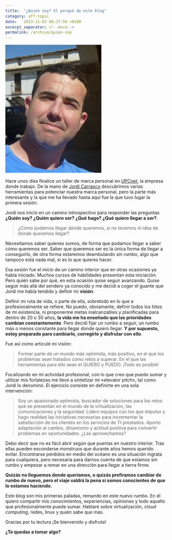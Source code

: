 ```yaml
---
title:  "¿Quién soy? El porqué de este blog"
category: off-topic
date:   2013-11-02 09:37:59 +0100
excerpt_separator: <!--more-->
permalink: /archivo/quien-soy
---
```


![Yo, Via de la Plata 2013](/assets/img/camino_2013-e1383555209402.jpg)    

Hace unos días finalice un taller de marca personal en [UPCnet](http://www.upcnet.es/), la empresa donde trabajo. De la mano de [Jordi Carrasco](http://www.linkedin.com/in/jordicarrascomuria) descubrimos varias herramientas para potenciar nuestra marca personal, pero la parte más interesante y la que me ha llevado hasta aquí fue la que tuvo lugar la primera sesión.

Jordi nos inició en un camino introspectivo para responder las preguntas **¿Quién soy? ¿Quién quiero ser? ¿Qué hago? ¿Qué quiero llegar a ser?**.

> ¿Cómo podemos llegar dónde queremos, si no tenemos ni idea de dónde queremos llegar?

<!--more-->

Necesitamos saber quienes somos, de forma que podamos llegar a saber cómo queremos ser. Saber que queremos ser es la única forma de llegar a conseguirlo, de otra forma estaremos deambulando sin rumbo, algo que tampoco está nada mal, si es lo que quieres hacer.

Esa sesión fue el inicio de un camino interior que en otras ocasiones ya había iniciado. Muchos cursos de habilidades presentan esta iniciación. Pero quién sabe por qué, en esta ocasión quise seguir avanzando. Quise seguir más allá del sendero ya conocido y me decidí a coger el guante que Jordi me había tendido y definir mi **visión**.

Definir mi ruta de vida, o parte de ella, sobretodo en lo que a profesionalmente se refiere. No puedo, obviamente, definir todos los hitos de mi existencia, ni proponerme metas inalcanzables y planificadas para dentro de 20 o 30 años, **la vida me ha enseñado que las prioridades cambian constantemente**. Pero decidí fijar un rumbo a seguir, un rumbo más o menos constante para llegar donde quiero llegar. **Y por supuesto, estoy preparado para cambiarlo, corregirlo y disfrutar con ello**.

Fue así como articulé mi visión:

> Formar parte de un mundo más optimista, más positivo, en el que los problemas sean tratados como retos a superar. En el que las herramientas para ello sean el QUIERO y PUEDO. ¡Todo es posible!

Focalizando en mi actividad profesional, con lo que creo que puedo sumar y utilizar mis fortalezas me llevó a sintetizar mi «elevator pitch», tal como Jordi lo denominó. El ejercicio consiste en definirte en una sola intervención:

> Soy un apasionado optimista, buscador de soluciones para los retos que se presentan en el mundo de la virtualización, las comunicaciones y la seguridad. Lidero equipos con los que impulso y hago realidad las iniciativas necesarias para incrementar la satisfacción de los clientes en los servicios de TI prestados. Aporto adaptación al cambio, dinamismo y actitud positiva para convertir problemas en oportunidades. ¿Las aprovechamos?

Debo decir que no es fácil abrir según que puertas en nuestro interior. Tras ellas pueden esconderse monstruos que durante años hemos querido evitar. Encontrarse perdidos en medio del océano es una situación ingrata para cualquiera, pero necesaria para darnos cuenta de que estamos sin rumbo y empezar a remar en una dirección para llegar a tierra firme.

**Quizás no lleguemos donde queríamos, o quizás prefiramos cambiar de rumbo de nuevo, pero el viaje valdrá la pena si somos conscientes de que lo estamos haciendo.**

Este blog son mis primeras paladas, remando en este nuevo rumbo. En él quiero compartir mis conocimientos, experiencias, opiniones y todo aquello que profesionalmente puede sumar. Hablaré sobre virtualización, *cloud computing*, redes, linux y quién sabe que más.

Gracias por tu lectura ¡Se bienvenido y disfruta!

**¿Te quedas a tomar algo?**